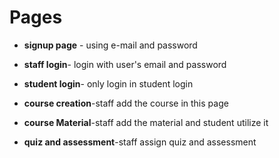 # Pages

- **signup page** - using e-mail and password
 
- **staff login**- login with user's email and password 

- **student login**- only login in student login

- **course creation**-staff add the course in this page

- **course Material**-staff add the material and student utilize it

- **quiz and assessment**-staff assign quiz and assessment